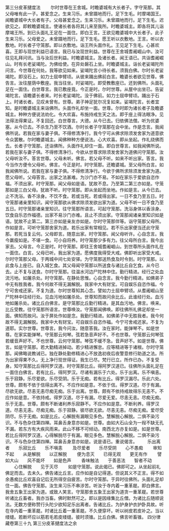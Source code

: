 <!-- { "loadSidebar": true } -->
第三分皮革揵度法
　　尔时世尊在王舍城。时瞻婆城有大长者子。字守笼那。其父母唯有此一子。甚爱念之。生来习乐。未曾蹑地而行。足下生毛。时摩竭国王。闻瞻婆城中大长者有子。父母甚爱念之。生来习乐。未曾蹑地而行。足下生毛。迟欲见之。即敕瞻婆城主。使诸长者各将其儿来至我所。时瞻婆城主。即各将其儿诣摩竭王所。到已头面礼王足在一面住。即白王言。王欲见瞻婆城中大长者子。此子生来习乐。父母爱之。未曾蹑地而行。足下生毛。愿王听以衣敷地。王言。听以衣敷地。时长者子守笼那。即以衣敷地。诣王所头面作礼。王见足下生毛。心甚欢喜。王即与现世利益已语言。我已与汝现世利益。世尊在王舍城耆阇崛山中。汝可往见礼拜问讯。当与汝后世利益。时瞻婆城主。及诸长者。闻王语已。共诣耆阇崛山。时有长老娑竭陀。为佛给使。在异处磐石上坐。时瞻婆城主。诣长老娑竭陀所问言。今世尊在何处。我等欲见如来。娑竭陀言小待长者。须我白佛。尔时长老娑竭陀。即没石上。如力士屈申臂顷。从彼来踊出佛前白言。瞻婆长者欲见世尊。佛告言。汝往屋荫中敷座。我当往坐。时娑竭陀。即受教敷座已。还到佛所。头面礼足在一面住。白世尊言。我已敷座竟。今正是时。尔时世尊。从屋中出坐已。告娑竭陀言。语瞻婆长者来。时长老娑竭陀。没于佛前。如力士屈申臂顷。踊出于石上。时诸长者。见叹未曾有。世尊。弟子神足犹尔况复如来。娑竭陀言。长者宜知。是时瞻婆城主来诣佛所。头面作礼却坐一面。世尊。尔时即为诸长者子及瞻婆城主。种种方便说法劝化。令大欢喜。布施持戒生天之法。即于座上得法眼净。见法得法得果证。不复回还。白世尊言。大德。从今已去。归依佛法僧。听为优婆塞。从今已去。不杀生乃至不饮酒。尔时长者子守笼那在会中坐。作是念言。我闻佛所说。若我在家与妻子俱。不得修清净行。我今宁可从佛求除须发舍家为道意欲令众罢散。尔时瞻婆城主。闻佛种种方便说法。心大欢喜。即从坐起。作礼绕佛而去。长者子守笼那。还诣佛所。头面作礼却住一面。即白世尊言。如我闻佛所说。若我在家与妻子俱。不得修清净行。今欲从世尊求除须发舍家为道佛问守笼那。汝父母听汝不。答言世尊。父母未听。佛言。若父母不听。如来不听出家。答言。我今当作方便令父母听。佛言。今正是时。时守笼那。还瞻婆城。至父母所白言。如我闻佛所说。若我在家与妻子俱。不得修清净行。今欲于佛所求除须发舍家为道。愿父母听。父母答言。出家之法甚难。为沙门亦不易。不如在家乐于爱欲自恣作福。不须出家。时守笼那。闻父母如是语。犹故不息。乃至第二第三亦如是。守笼那如是三白父母。犹故不听。时守笼那。即从坐起而坐地。作如是言。从今已去。止不洗浴。香不涂身。不饮不食。若或当死。若或得出家。一日不食乃至五日。时守笼那诸亲里知识。闻守笼那欲从佛求除须发欲出家为道。父母不听一日不食乃至五日。时守笼那诸亲里知识。往守笼那所语言。可起守笼那。洗浴身体以香涂身。饮食自乐恣作福德。出家不易沙门亦难。且止不须出家。守笼那闻诸亲里知识如是语。犹故不止第二。第三亦如是亲友亦如是。尔时守笼那伴等。诣守笼那父母所。作如是言。可听守笼那舍家为道。若乐出家有常相见。若不乐出家便当还此守笼那。若死当复云何。父母即言。随意出家。时守笼那。闻父母听许。心自念言。我今羸瘦如是。不堪一食。可小自将养。时守笼那少多有力。往父母所白言。我今出家去。父母言。今正是时。时守笼那。即往王舍城耆阇崛山。到世尊所头面作礼在一面住。白言。父母已听。我出家为道。愿佛度我得受大戒。佛即听出家受大戒。尔时守笼那父母。于两城中间七处安驿。为守笼那送热食及时令到。时守笼那。以此食与上座已。自入城乞食。其父母闻守笼那以所送食与诸比丘自乞食。从今已去。止不复与送食。尔时守笼那。往温水河边尸陀林中住。勤行精进。经行之处血流污地。如屠杀处。时守笼那。在静处思惟。心自念言。我今勤行精进。如佛弟子中无有胜我者。我今何故不得无漏解脱。我家中大有财宝。可自娱乐自恣作福。今宁可舍戒还家。不复为道。尔时世尊知其心念。譬如力士屈申臂顷。从耆阇崛山至尸陀林中往经行处。见血污地如屠杀处。世尊知而故问余比丘。此谁经行处。血污地如屠杀处。诸比丘白佛言。是守笼那比丘勤行精进。是其血污地。佛言。唤来。比丘受教。往守笼那所语言。世尊唤汝。守笼那闻佛唤。即往佛所礼佛足却坐一面。佛知而故问。汝于屏处作如是念。我勤行精进。如佛弟子中无胜我者。我今何故不得无漏解脱。我家中大有财宝。可自娱乐自恣作福。今宁可舍戒还家。不复为道耶。实尔世尊。世尊言。我今问汝。随意答我。汝在家时。能弹琴不。如是世尊。在家实能弹琴。守笼那云何琴。弦若急音声好不。不也世尊。守笼那云何琴弦若缓音声好不。不也世尊。云何守笼那。琴弦不缓不急。音声好不。如是世尊。佛言。如是守笼那。若大勤精进掉动。若少精进懈怠。应等精进等于诸根。尔时守笼那。闻佛略说教诫已。独在静处勤修精进心不放逸初夜后夜警意修行助道之法。所为出家得果不久。无上净行现世得证。我生已尽。梵行已立。所作已办。不复受身。知守笼那比丘得阿罗汉道。时守笼那比丘。得阿罗汉道已。往佛所头面礼足在一面住白佛言。若有比丘。得阿罗汉。尽诸有漏乐于六处。乐于出离。乐不嗔恚。乐于寂静。乐尽爱欲。乐尽受阴。乐于无痴。若有比丘。得罗汉漏尽。乐此六处。世尊。颇有不依于信得出离不。不应作如是意。不依于信。得罗汉道。尽于有漏。尽欲无欲。尽恚无恚尽痴无痴。乐于出离。世尊。颇有不依持戒故得乐无恚不。不应作如是意。不依持戒。得罗汉道。尽于有漏。尽爱无爱。尽恚无恚。尽痴无痴。乐于无恚。世尊。颇有不断诸利养乐寂静不。不应作如是意。不断利养。得罗汉道。尽恚无恚。尽痴无痴。乐于寂静。彼尽欲无欲。尽恚无恚。尽痴无痴。爱尽受阴尽。乐于无痴。如是比丘。心解脱有漏眼见多色。慧解脱心解脱。二俱不染污识。不与色杂住第四禅。耳鼻舌身意亦如是。世尊。由如大石山全为一叚不缺无孔不漏。若东方有大疾风雨来。此山不移不可倾动。南西北方亦复如是。如是世尊。若比丘得阿罗汉道。心得解脱尽于有漏。眼见多色。慧解脱心解脱。二俱不染污识。不与色杂住第四禅。耳鼻舌身意亦如是。说是语已。重说偈言。
　　乐出离者　　乐寂比丘　　乐不嗔恚
　　及尽爱者　　乐尽受阴　　心不愚痴
　　审知不起　　从是解脱　　以正解脱
　　便为息灭　　已得无观　　更无有作
　　譬如大山　　风不能坏　　如是色声
　　香味触法　　于善恶法　　智者不动
　　心住解脱　　见于灭尽
　　如是守笼那。说此偈已。佛即可之。从坐起前礼佛足而去。去未久。佛告诸比丘言。应作如是自记得道。但说其义不正言。得不如余愚痴比丘欢喜自记后无所得空自疲苦。尔时守笼那。于异时往佛所。头面礼足却住一面。佛告守笼那。汝生来习乐不串涉苦。听汝于寺内着一重革屣。即白佛言。我舍五象王出家为道。或致人笑言。守笼那舍五象王出家为道贪一重革屣。若世尊听诸比丘畜者。我亦当畜。佛时默然可之。即以是因缘集比丘僧。为诸比丘随顺说法。无数方便称赞行头陀少欲知足乐出离者。告诸比丘。为护身护衣护卧具故。听在寺内着一重革屣。时诸比丘着一重革屣。不久便穿坏。听以树皮若皮补之。当以缕缝。若断坏应以筋若毛若皮缕缝。彼时须锥。比丘白佛。佛言听畜锥。
四分律藏卷第三十九
第三分皮革揵度法之余
